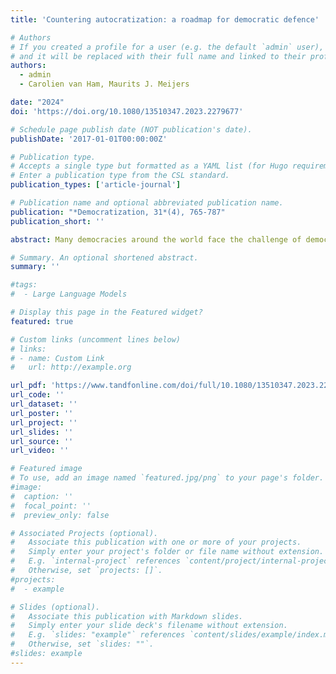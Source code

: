 ```yaml
---
title: 'Countering autocratization: a roadmap for democratic defence'

# Authors
# If you created a profile for a user (e.g. the default `admin` user), write the username (folder name) here
# and it will be replaced with their full name and linked to their profile.
authors:
  - admin
  - Carolien van Ham, Maurits J. Meijers

date: "2024"
doi: 'https://doi.org/10.1080/13510347.2023.2279677'

# Schedule page publish date (NOT publication's date).
publishDate: '2017-01-01T00:00:00Z'

# Publication type.
# Accepts a single type but formatted as a YAML list (for Hugo requirements).
# Enter a publication type from the CSL standard.
publication_types: ['article-journal']

# Publication name and optional abbreviated publication name.
publication: "*Democratization, 31*(4), 765-787"
publication_short: ''

abstract: Many democracies around the world face the challenge of democratic recession and autocratization as democratically elected incumbents increasingly show autocratic tendencies. Existing research has mainly focused on the circumstances under which these autocratizing incumbents erode democracy and on the structural factors explaining the resilience of democratic institutions. Much less is known about the actors within those institutions and when they stand up against the autocratizing incumbent to defend democracy. In this article, we present a novel theoretical framework of democratic defence that focuses on the interaction between the incumbent, institutional elites, and citizens. Developing a two-level model of democratic defence, we show how the democratic defender’s personal interests, repression by the incumbent, the perceived ambiguity of the autocratic action, and the perceived credibility of the democratic defender interact to affect the occurrence of democratic defence. The resulting framework can guide future research on the role of specific actors in defending democracy. We demonstrate the utility of our framework with illustrative case studies of (attempted) democratic defence in Senegal (2011–2012) and Poland (2017–2018). An actor-based approach of democratic defence is crucial to understand what actions domestic and international actors can take to prevent (further) democratic recession.

# Summary. An optional shortened abstract.
summary: ''

#tags:
#  - Large Language Models

# Display this page in the Featured widget?
featured: true

# Custom links (uncomment lines below)
# links:
# - name: Custom Link
#   url: http://example.org

url_pdf: 'https://www.tandfonline.com/doi/full/10.1080/13510347.2023.2279677'
url_code: ''
url_dataset: ''
url_poster: ''
url_project: ''
url_slides: ''
url_source: ''
url_video: ''

# Featured image
# To use, add an image named `featured.jpg/png` to your page's folder.
#image:
#  caption: ''
#  focal_point: ''
#  preview_only: false

# Associated Projects (optional).
#   Associate this publication with one or more of your projects.
#   Simply enter your project's folder or file name without extension.
#   E.g. `internal-project` references `content/project/internal-project/index.md`.
#   Otherwise, set `projects: []`.
#projects:
#  - example

# Slides (optional).
#   Associate this publication with Markdown slides.
#   Simply enter your slide deck's filename without extension.
#   E.g. `slides: "example"` references `content/slides/example/index.md`.
#   Otherwise, set `slides: ""`.
#slides: example
---
```

